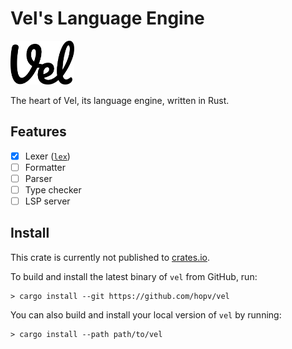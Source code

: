 # Vel's Language Engine

<p><img src="https://raw.githubusercontent.com/hopv/vel/main/img/logo.svg" height="70" alt="Vel's logo" /></p>

The heart of Vel, its language engine, written in Rust.

## Features

- [x] Lexer ([`lex`](./src/lex.rs))
- [ ] Formatter
- [ ] Parser
- [ ] Type checker
- [ ] LSP server

## Install

This crate is currently not published to [crates.io](https://crates.io/).

To build and install the latest binary of `vel` from GitHub, run:
```shell
> cargo install --git https://github.com/hopv/vel
```

You can also build and install your local version of `vel` by running:
```shell
> cargo install --path path/to/vel
```
